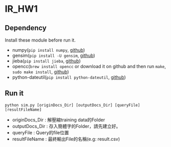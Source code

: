 # IR_HW1

## Dependency
Install these module before run it.
* numpy(`pip install numpy`, [github](https://github.com/numpy/numpy))
* gensim(`pip install -U gensim`, [github](https://github.com/piskvorky/gensim/))
* jieba(`pip install jieba`, [github](https://github.com/fxsjy/jieba))
* opencc(`brew install opencc` or download it on github and then run `make`, `sudo make install`, [github](https://github.com/BYVoid/OpenCC))
* python-dateutil(`pip install python-dateutil`, [github](https://github.com/dateutil/dateutil))

## Run it
`python sim.py [originDocs_Dir] [outputDocs_Dir] [queryFile] [resultFileName]`

* originDocs_Dir : 解壓縮training data的Folder
* outputDocs_Dir : 存入簡體字的Folder，請先建立好。
* queryFile : Query的file位置
* resultFileName : 最終輸出File的名稱(e.g: result.csv)
